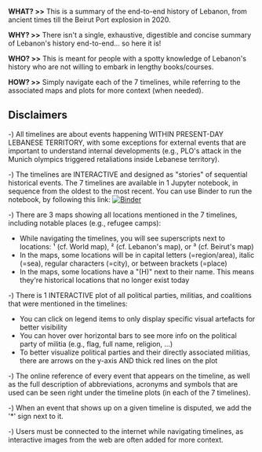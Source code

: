 **WHAT? >>** This is a summary of the end-to-end history of Lebanon, from ancient times till the Beirut Port explosion in 2020.

**WHY? >>** There isn't a single, exhaustive, digestible and concise summary of Lebanon's history end-to-end... so here it is!

**WHO? >>** This is meant for people with a spotty knowledge of Lebanon's history who are not willing to embark in lengthy books/courses.

**HOW? >>** Simply navigate each of the 7 timelines, while referring to the associated maps and plots for more context (when needed).

## Disclaimers
-) All timelines are about events happening WITHIN PRESENT-DAY LEBANESE TERRITORY, with some exceptions for external events that are important to understand internal developments (e.g., PLO's attack in the Munich olympics triggered retaliations inside Lebanese territory).

-) The timelines are INTERACTIVE and designed as "stories" of sequential historical events. The 7 timelines are available in 1 Jupyter notebook, in sequence from the oldest to the most recent. You can use Binder to run the notebook, by following this link: [![Binder](https://mybinder.org/badge_logo.svg)](https://mybinder.org/v2/gh/Elpazzu/Lebanese_History/main?urlpath=%2Fdoc%2Ftree%2FLebanon_Timeline.ipynb)  

-) There are 3 maps showing all locations mentioned in the 7 timelines, including notable places (e.g., refugee camps):
- While navigating the timelines, you will see superscripts next to locations: ¹ (cf. World map), ² (cf. Lebanon's map), or ³ (cf. Beirut's map)
- In the maps, some locations will be in capital letters (=region/area), italic (=sea), regular characters (=city), or between brackets (=place)
- In the maps, some locations have a "(H)" next to their name. This means they're historical locations that no longer exist today

-) There is 1 INTERACTIVE plot of all political parties, militias, and coalitions that were mentioned in the timelines:
- You can click on legend items to only display specific visual artefacts for better visibility
- You can hover over horizontal bars to see more info on the political party of militia (e.g., flag, full name, religion, ...)
- To better visualize political parties and their directly associated militias, there are arrows on the y-axis AND thick red lines on the plot

-) The online reference of every event that appears on the timeline, as well as the full description of abbreviations, acronyms and symbols that are used can be seen right under the timeline plots (in each of the 7 timelines).

-) When an event that shows up on a given timeline is disputed, we add the '*' sign next to it.

-) Users must be connected to the internet while navigating timelines, as interactive images from the web are often added for more context.
